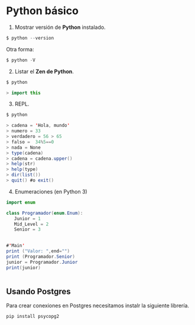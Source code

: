 # Python básico


1. Mostrar versión de **Python** instalado.

```java
$ python --version

```

Otra forma:
```java
$ python -V
```


2. Listar el **Zen de Python**.

```java
$ python
```

```java
> import this
```

3. REPL.

```java
$ python
```

```java
> cadena = 'Hola, mundo'
> numero = 33
> verdadero = 56 > 65
> falso =  34%5==0
> nada = None
> type(cadena)
> cadena = cadena.upper()
> help(str)
> help(type)
> dir(list())
> quit() #o exit()
```

4. Enumeraciones (en Python 3)

```java
import enum

class Programador(enum.Enum):
   Junior = 1
   Mid_Level = 2
   Senior = 3
   

#'Main'
print ("Valor: ",end="")
print (Programador.Senior)
junior = Programador.Junior
print(junior)
   
```

## Usando Postgres

Para crear conexiones en Postgres necesitamos instalr la siguiente librería.

```
pip install psycopg2
```

